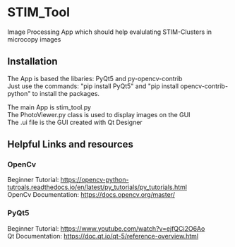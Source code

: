 # STIM_Tool
Image Processing App which should help evalulating STIM-Clusters in microcopy images
## Installation
The App is based the libaries: PyQt5 and py-opencv-contrib\
Just use the commands: "pip install PyQt5" and "pip install opencv-contrib-python" to install the packages.

The main App is stim_tool.py\
The PhotoViewer.py class is used to display images on the GUI\
The .ui file is the GUI created with Qt Designer

## Helpful Links and resources
### OpenCv
Beginner Tutorial:      https://opencv-python-tutroals.readthedocs.io/en/latest/py_tutorials/py_tutorials.html \
OpenCv Documentation:   https://docs.opencv.org/master/ 

### PyQt5
Beginner Tutorial:      https://www.youtube.com/watch?v=ejfQCi2O6Ao \
Qt Documentation:       https://doc.qt.io/qt-5/reference-overview.html
